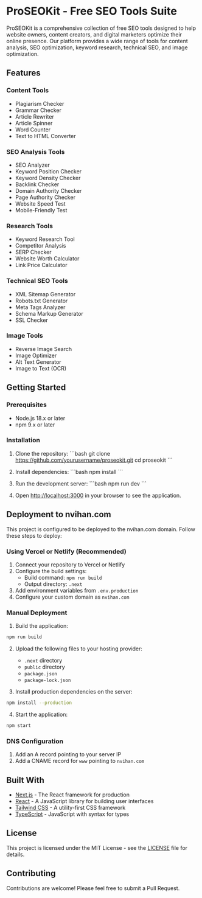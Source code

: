 # ProSEOKit - Free SEO Tools Suite

ProSEOKit is a comprehensive collection of free SEO tools designed to help website owners, content creators, and digital marketers optimize their online presence. Our platform provides a wide range of tools for content analysis, SEO optimization, keyword research, technical SEO, and image optimization.

## Features

### Content Tools
- Plagiarism Checker
- Grammar Checker
- Article Rewriter
- Article Spinner
- Word Counter
- Text to HTML Converter

### SEO Analysis Tools
- SEO Analyzer
- Keyword Position Checker
- Keyword Density Checker
- Backlink Checker
- Domain Authority Checker
- Page Authority Checker
- Website Speed Test
- Mobile-Friendly Test

### Research Tools
- Keyword Research Tool
- Competitor Analysis
- SERP Checker
- Website Worth Calculator
- Link Price Calculator

### Technical SEO Tools
- XML Sitemap Generator
- Robots.txt Generator
- Meta Tags Analyzer
- Schema Markup Generator
- SSL Checker

### Image Tools
- Reverse Image Search
- Image Optimizer
- Alt Text Generator
- Image to Text (OCR)

## Getting Started

### Prerequisites
- Node.js 18.x or later
- npm 9.x or later

### Installation

1. Clone the repository:
\`\`\`bash
git clone https://github.com/yourusername/proseokit.git
cd proseokit
\`\`\`

2. Install dependencies:
\`\`\`bash
npm install
\`\`\`

3. Run the development server:
\`\`\`bash
npm run dev
\`\`\`

4. Open [http://localhost:3000](http://localhost:3000) in your browser to see the application.

## Deployment to nvihan.com

This project is configured to be deployed to the nvihan.com domain. Follow these steps to deploy:

### Using Vercel or Netlify (Recommended)

1. Connect your repository to Vercel or Netlify
2. Configure the build settings:
   - Build command: `npm run build`
   - Output directory: `.next`
3. Add environment variables from `.env.production`
4. Configure your custom domain as `nvihan.com`

### Manual Deployment

1. Build the application:
```bash
npm run build
```

2. Upload the following files to your hosting provider:
   - `.next` directory
   - `public` directory
   - `package.json`
   - `package-lock.json`

3. Install production dependencies on the server:
```bash
npm install --production
```

4. Start the application:
```bash
npm start
```

### DNS Configuration

1. Add an A record pointing to your server IP
2. Add a CNAME record for `www` pointing to `nvihan.com`

## Built With

- [Next.js](https://nextjs.org/) - The React framework for production
- [React](https://reactjs.org/) - A JavaScript library for building user interfaces
- [Tailwind CSS](https://tailwindcss.com/) - A utility-first CSS framework
- [TypeScript](https://www.typescriptlang.org/) - JavaScript with syntax for types

## License

This project is licensed under the MIT License - see the [LICENSE](LICENSE) file for details.

## Contributing

Contributions are welcome! Please feel free to submit a Pull Request. 